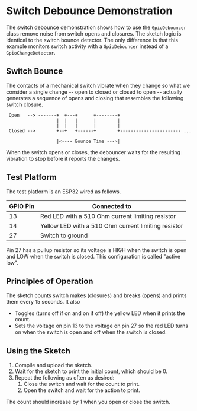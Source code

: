 # Switch Debounce Demonstration

The switch debounce demonstration shows how to use the
`GpioDebouncer` class remove noise from switch opens and
closures. The sketch logic is identical to the switch
bounce detector. The only difference is that this example
monitors switch activity with a `GpioDebouncer` instead
of a `GpioChangeDetector`.


## Switch Bounce

The contacts of a mechanical switch vibrate when they change so what
we consider a single change -- open to closed or closed to open --
actually generates a sequence of opens and closing that resembles the
following switch closure.

```
 Open   --> -------+  +---+      +--------+
                   |  |   |      |        |
                   |  |   |      |        |
 Closed -->        +--+   +------+        +----------------------- ...

                   |<---- Bounce Time --->|
```

When the switch opens or closes, the debouncer waits for the resulting
vibration to stop before it reports the changes.

## Test Platform

The test platform is an ESP32 wired as follows.

| GPIO Pin | Connected to                                              |
| -------- | --------------------------------------------------------- |
| 13       | Red LED with a 510 Ohm current limiting resistor          |
| 14       | Yellow LED with a 510 Ohm current limiting resistor       |
| 27       | Switch to ground                                          |

Pin 27 has a pullup resistor so its voltage is HIGH when the switch is
open and LOW when the switch is closed. This configuration is called
"active low".


## Principles of Operation

The sketch counts switch makes (closures) and breaks (opens) and prints them
every 15 seconds. It also

* Toggles (turns off if on and on if off) the yellow LED when it prints the
  count.
* Sets the voltage on pin 13 to the voltage on pin 27 so the red LED turns
  on when the switch is open and off when the switch is closed.

## Using the Sketch

1. Compile and upload the sketch.
2. Wait for the sketch to print the initial count, which should be 0.
3. Repeat the following as often as desired:
   1. Close the switch and wait for the count to print.
   2. Open the switch and wait for the action to print.

The count should increase by 1 when you open or close the switch.

